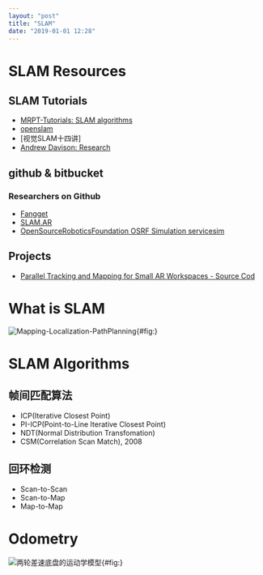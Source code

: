 ```yaml
---
layout: "post"
title: "SLAM"
date: "2019-01-01 12:28"
---
```


# SLAM Resources
## SLAM Tutorials

- [MRPT-Tutorials: SLAM algorithms](https://www.mrpt.org/List_of_SLAM_algorithms)
- [openslam](http://openslam.org/)
- [视觉SLAM十四讲]
- [Andrew Davison: Research](https://www.doc.ic.ac.uk/~ajd/)


## github & bitbucket
### Researchers on Github
- [Fangget](https://github.com/FangGet)
- [SLAM.AR](https://github.com/AlbertSlam)
- [OpenSourceRoboticsFoundation OSRF  Simulation  servicesim](https://bitbucket.org/osrf/servicesim)

## Projects
- [Parallel Tracking and Mapping for Small AR Workspaces - Source Cod](http://www.robots.ox.ac.uk/~gk/PTAM/)


# What is SLAM

![Mapping-Localization-PathPlanning](https://i.imgur.com/mACMplo.png){#fig:}



# SLAM Algorithms
## 帧间匹配算法
- ICP(Iterative Closest Point)
- PI-ICP(Point-to-Line Iterative Closest Point)
- NDT(Normal Distribution Transfomation)
- CSM(Correlation Scan Match), 2008
## 回环检测
- Scan-to-Scan
- Scan-to-Map
- Map-to-Map


# Odometry

![两轮差速底盘的运动学模型](https://i.imgur.com/JqjACFN.png){#fig:}
